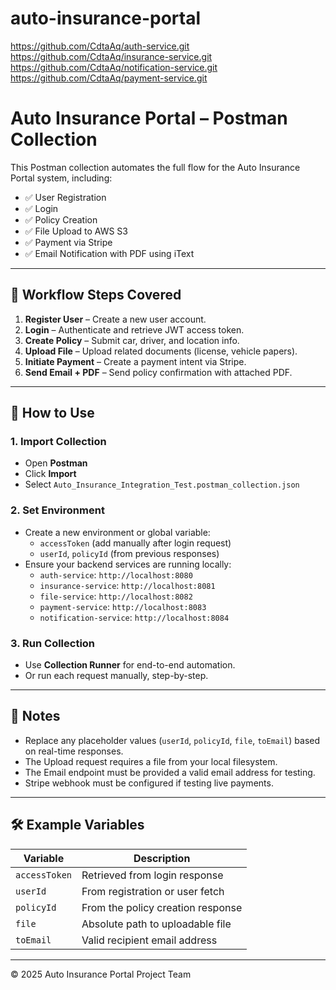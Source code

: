 # auto-insurance-portal

https://github.com/CdtaAq/auth-service.git
https://github.com/CdtaAq/insurance-service.git
https://github.com/CdtaAq/notification-service.git
https://github.com/CdtaAq/payment-service.git
# Auto Insurance Portal – Postman Collection

This Postman collection automates the full flow for the Auto Insurance Portal system, including:

- ✅ User Registration  
- ✅ Login  
- ✅ Policy Creation  
- ✅ File Upload to AWS S3  
- ✅ Payment via Stripe  
- ✅ Email Notification with PDF using iText  

---

## 🧪 Workflow Steps Covered

1. **Register User** – Create a new user account.
2. **Login** – Authenticate and retrieve JWT access token.
3. **Create Policy** – Submit car, driver, and location info.
4. **Upload File** – Upload related documents (license, vehicle papers).
5. **Initiate Payment** – Create a payment intent via Stripe.
6. **Send Email + PDF** – Send policy confirmation with attached PDF.

---

## 🚀 How to Use

### 1. Import Collection
- Open **Postman**
- Click **Import**
- Select `Auto_Insurance_Integration_Test.postman_collection.json`

### 2. Set Environment
- Create a new environment or global variable:
  - `accessToken` (add manually after login request)
  - `userId`, `policyId` (from previous responses)
- Ensure your backend services are running locally:
  - `auth-service`: `http://localhost:8080`
  - `insurance-service`: `http://localhost:8081`
  - `file-service`: `http://localhost:8082`
  - `payment-service`: `http://localhost:8083`
  - `notification-service`: `http://localhost:8084`

### 3. Run Collection
- Use **Collection Runner** for end-to-end automation.
- Or run each request manually, step-by-step.

---

## 📂 Notes

- Replace any placeholder values (`userId`, `policyId`, `file`, `toEmail`) based on real-time responses.
- The Upload request requires a file from your local filesystem.
- The Email endpoint must be provided a valid email address for testing.
- Stripe webhook must be configured if testing live payments.

---

## 🛠 Example Variables

| Variable     | Description                        |
|--------------|------------------------------------|
| `accessToken`| Retrieved from login response      |
| `userId`     | From registration or user fetch    |
| `policyId`   | From the policy creation response  |
| `file`       | Absolute path to uploadable file   |
| `toEmail`    | Valid recipient email address      |

---

© 2025 Auto Insurance Portal Project Team

